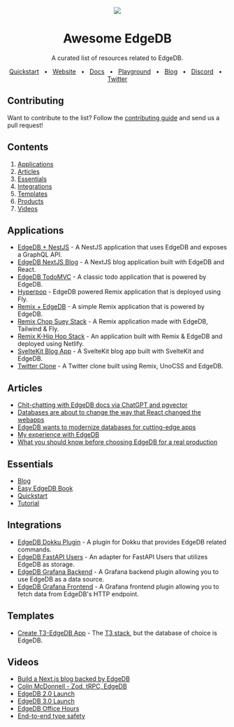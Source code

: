 <div align="center">
  <p align="center">
    <a href="https://www.edgedb.com" target="blank">
      <img src="https://www.edgedb.com/github_banner.png" />
    </a>
  </p>

  <h1>Awesome EdgeDB</h1>
  <p>A curated list of resources related to EdgeDB.</p>

  <a href="https://www.edgedb.com/docs/guides/quickstart">Quickstart</a>
  <span>&nbsp;&nbsp;•&nbsp;&nbsp;</span>
  <a href="https://www.edgedb.com">Website</a>
  <span>&nbsp;&nbsp;•&nbsp;&nbsp;</span>
  <a href="https://www.edgedb.com/docs">Docs</a>
  <span>&nbsp;&nbsp;•&nbsp;&nbsp;</span>
  <a href="https://www.edgedb.com/tutorial">Playground</a>
  <span>&nbsp;&nbsp;•&nbsp;&nbsp;</span>
  <a href="https://www.edgedb.com/blog">Blog</a>
  <span>&nbsp;&nbsp;•&nbsp;&nbsp;</span>
  <a href="https://discord.gg/umUueND6ag">Discord</a>
  <span>&nbsp;&nbsp;•&nbsp;&nbsp;</span>
  <a href="https://twitter.com/edgedatabase">Twitter</a>
</div>

## Contributing
Want to contribute to the list? Follow the [contributing guide](/CONTRIBUTING.md) and send us a pull request!

## Contents
1. [Applications](#applications)
2. [Articles](#articles)
3. [Essentials](#essentials)
4. [Integrations](#integrations)
5. [Templates](#templates)
6. [Products](#products)
7. [Videos](#videos)

## Applications
- [EdgeDB + NestJS](https://github.com/tdolsen/edgedb-nestjs-example) - A NestJS application that uses EdgeDB and exposes a GraphQL API.
- [EdgeDB NextJS Blog](https://github.com/colinhacks/edgedb-nextjs-blog) - A NextJS blog application built with EdgeDB and React.
- [EdgeDB TodoMVC](https://github.com/edgedb/simpletodo) - A classic todo application that is powered by EdgeDB.
- [Hyperpop](https://github.com/edgedb/remix) - EdgeDB powered Remix application that is deployed using Fly.
- [Remix + EdgeDB](https://github.com/jacob-ebey/remix-edgedb) - A simple Remix application that is powered by EdgeDB.
- [Remix Chop Suey Stack](https://github.com/jkcorrea/remix-chop-suey-stack) - A Remix application made with EdgeDB, Tailwind & Fly.
- [Remix K-Hip Hop Stack](https://github.com/AceroM/khiphop-stack) - An application built with Remix & EdgeDB and deployed using Netlify.
- [SvelteKit Blog App](https://github.com/pro7tech/sveltekit-blog-app) - A SvelteKit blog app built with SvelteKit and EdgeDB.
- [Twitter Clone](https://github.com/pokedotdev/twitter-clone) - A Twitter clone built using Remix, UnoCSS and EdgeDB.

## Articles
- [Chit-chatting with EdgeDB docs via ChatGPT and pgvector](https://www.edgedb.com/blog/chit-chatting-with-edgedb-docs-via-chatgpt-and-pgvector)
- [Databases are about to change the way that React changed the webapps](https://miroslavpetrik.medium.com/databases-are-about-to-change-the-way-that-react-changed-the-webapps-aef81665dd81)
- [EdgeDB wants to modernize databases for cutting-edge apps](https://techcrunch.com/2022/04/22/edgedb-wants-to-modernize-databases-for-cutting-edge-apps/)
- [My experience with EdgeDB](https://divan.dev/posts/edgedb/)
- [What you should know before choosing EdgeDB for a real production](https://careers.semrush.com/en/blog/what-you-should-know-before-choosing-edgedb-for-a-real-production/)

## Essentials
- [Blog](https://www.edgedb.com/blog)
- [Easy EdgeDB Book](https://www.edgedb.com/easy-edgedb)
- [Quickstart](https://www.edgedb.com/docs/guides/quickstart)
- [Tutorial](https://www.edgedb.com/tutorial)

## Integrations
- [EdgeDB Dokku Plugin](https://github.com/IgnisDa/dokku-edgedb) - A plugin for Dokku that provides EdgeDB related commands.
- [EdgeDB FastAPI Users](https://github.com/0xsirsaif/fastapiusers-edgedb) - An adapter for FastAPI Users that utilizes EdgeDB as storage.
- [EdgeDB Grafana Backend](https://github.com/washed/edgedb-grafana-backend) - A Grafana backend plugin allowing you to use EdgeDB as a data source.
- [EdgeDB Grafana Frontend](https://github.com/edgedb/edgedb-grafana-frontend) - A Grafana frontend plugin allowing you to fetch data from EdgeDB's HTTP endpoint.

## Templates
- [Create T3-EdgeDB App](https://github.com/PastelStoic/create-t3-edgedb-app) - The [T3 stack](https://init.tips/), but the database of choice is EdgeDB.

## Videos
- [Build a Next.js blog backed by EdgeDB](https://www.youtube.com/watch?v=G17Xc8cnSI0)
- [Colin McDonnell - Zod, tRPC, EdgeDB](https://www.youtube.com/watch?v=WVRLim8A8-I)
- [EdgeDB 2.0 Launch](https://www.youtube.com/watch?v=1jloGHV31Ow)
- [EdgeDB 3.0 Launch](https://www.youtube.com/watch?v=bqD5CThzmw4)
- [EdgeDB Office Hours](https://www.youtube.com/playlist?list=PLhNSoGM2ik6Rd3b5TT1DJzQej8jtcSYGe)
- [End-to-end type safety](https://www.youtube.com/watch?v=NAbEo2_6Us4&t=2422s)
